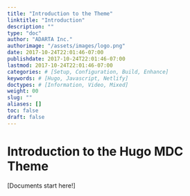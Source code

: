 ```yaml
---
title: "Introduction to the Theme"
linktitle: "Introduction"
description: ""
type: "doc"
author: "ADARTA Inc."
authorimage: "/assets/images/logo.png"
date: 2017-10-24T22:01:46-07:00
publishdate: 2017-10-24T22:01:46-07:00
lastmod: 2017-10-24T22:01:46-07:00
categories: # [Setup, Configuration, Build, Enhance]
keywords: # [Hugo, Javascript, Netlify]
doctypes: # [Information, Video, Mixed]
weight: 00
slug: ""
aliases: []
toc: false
draft: false
---
```


# Introduction to the Hugo MDC Theme

[Documents start here!]
